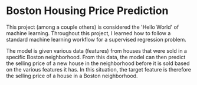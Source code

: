 # Boston Housing Price Prediction
This project (among a couple others) is considered the 'Hello World' of machine learning. Throughout this project, I learned how to follow a standard machine learning workflow for a supervised regression problem. 

The model is given various data (features) from houses that were sold in a specific Boston neighborhood. From this data, the model can then predict the selling price of a new house in the neighborhood before it is sold based on the various features it has. In this situation, the target feature is therefore the selling price of a house in a Boston neighborhood.
